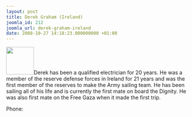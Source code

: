 ```yaml
---
layout: post
title: Derek Graham (Ireland)
joomla_id: 212
joomla_url: derek-graham-ireland
date: 2008-10-27 14:18:23.000000000 +01:00
---
```

<img src="http://www.freegaza.org/uploads/passengers/" width="75" />Derek has been a qualified electrician for 20 years. He was a member of the reserve defense forces in Ireland for 21 years and was the first member of the reserves to make the Army sailing team. He has been sailing all of his life and is currently the first mate on board the Dignity. He was also first mate on the Free Gaza when it made the first trip. <br /><p><a href=""></a></p><p>Phone:</p>
